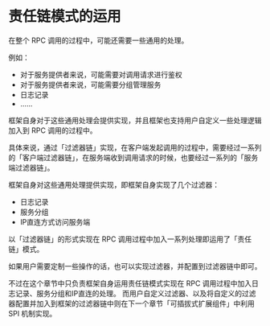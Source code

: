 # 责任链模式的运用

在整个 RPC 调用的过程中，可能还需要一些通用的处理。

例如：
- 对于服务提供者来说，可能需要对调用请求进行鉴权
- 对于服务提供者来说，可能需要分组管理服务
- 日志记录
- ......

框架自身对于这些通用处理会提供实现，并且框架也支持用户自定义一些处理逻辑加入到 RPC 调用的过程中。

具体来说，通过「过滤器链」实现，在客户端发起调用的过程中，需要经过一系列的「客户端过滤器链」，在服务端收到调用请求的时候，也要经过一系列的「服务端过滤器链」。

框架自身对这些通用处理提供实现，即框架自身实现了几个过滤器：
- 日志记录
- 服务分组
- IP直连方式访问服务端

以「过滤器链」的形式实现在 RPC 调用过程中加入一系列处理即运用了「责任链」模式。

如果用户需要定制一些操作的话，也可以实现过滤器，并配置到过滤器链中即可。

不过在这个章节中只负责框架自身运用责任链模式实现在 RPC 调用过程中加入日志记录、服务分组和IP直连的处理。 而用户自定义过滤器、以及将自定义的过滤器配置并加入到框架的过滤器链中则在下一个章节「可插拔式扩展组件」中利用 SPI 机制实现。